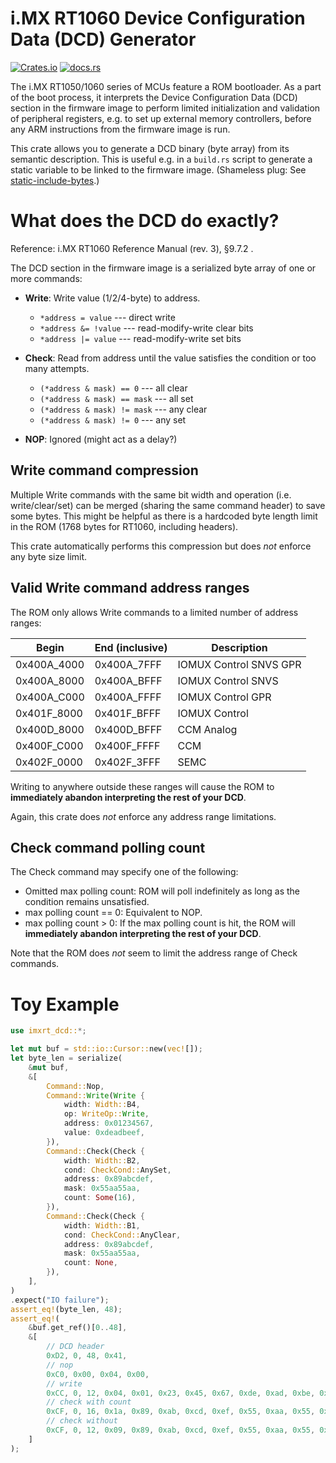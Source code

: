 # i.MX RT1060 Device Configuration Data (DCD) Generator

[![Crates.io](https://img.shields.io/crates/v/imxrt-dcd)](https://crates.io/crates/imxrt-dcd)
[![docs.rs](https://img.shields.io/docsrs/imxrt-dcd)](https://docs.rs/imxrt-dcd)

The i.MX RT1050/1060 series of MCUs feature a ROM bootloader. As a part of the boot process, it interprets the Device Configuration Data (DCD) section in the firmware image to perform limited initialization and validation of peripheral registers, e.g. to set up external memory controllers, before any ARM instructions from the firmware image is run.

This crate allows you to generate a DCD binary (byte array) from its semantic description. This is useful e.g. in a `build.rs` script to generate a static variable to be linked to the firmware image. (Shameless plug: See [static-include-bytes](https://crates.io/crates/static-include-bytes).)

# What does the DCD do exactly?

Reference: i.MX RT1060 Reference Manual (rev. 3), §9.7.2 .

The DCD section in the firmware image is a serialized byte array of one or more commands:

- **Write**: Write value (1/2/4-byte) to address.
  - `*address = value` --- direct write
  - `*address &= !value` --- read-modify-write clear bits
  - `*address |= value` --- read-modify-write set bits

- **Check**: Read from address until the value satisfies the condition or too many attempts.
  - `(*address & mask) == 0` --- all clear
  - `(*address & mask) == mask` --- all set
  - `(*address & mask) != mask` --- any clear
  - `(*address & mask) != 0` --- any set

- **NOP**: Ignored (might act as a delay?)

## Write command compression

Multiple Write commands with the same bit width and operation (i.e. write/clear/set) can be merged (sharing the same command header) to save some bytes. This might be helpful as there is a hardcoded byte length limit in the ROM (1768 bytes for RT1060, including headers).

This crate automatically performs this compression but does _not_ enforce any byte size limit.

## Valid Write command address ranges

The ROM only allows Write commands to a limited number of address ranges:

| Begin       | End (inclusive) | Description            |
|-------------|-----------------|------------------------|
| 0x400A_4000 | 0x400A_7FFF     | IOMUX Control SNVS GPR |
| 0x400A_8000 | 0x400A_BFFF     | IOMUX Control SNVS     |
| 0x400A_C000 | 0x400A_FFFF     | IOMUX Control GPR      |
| 0x401F_8000 | 0x401F_BFFF     | IOMUX Control          |
| 0x400D_8000 | 0x400D_BFFF     | CCM Analog             |
| 0x400F_C000 | 0x400F_FFFF     | CCM                    |
| 0x402F_0000 | 0x402F_3FFF     | SEMC                   |

Writing to anywhere outside these ranges will cause the ROM to **immediately abandon interpreting the rest of your DCD**.

Again, this crate does _not_ enforce any address range limitations.

## Check command polling count 

The Check command may specify one of the following:

- Omitted max polling count: ROM will poll indefinitely as long as the condition remains unsatisfied.
- max polling count == 0: Equivalent to NOP.
- max polling count > 0: If the max polling count is hit, the ROM will **immediately abandon interpreting the rest of your DCD**.

Note that the ROM does _not_ seem to limit the address range of Check commands.

# Toy Example

```rust
use imxrt_dcd::*;

let mut buf = std::io::Cursor::new(vec![]);
let byte_len = serialize(
    &mut buf,
    &[
        Command::Nop,
        Command::Write(Write {
            width: Width::B4,
            op: WriteOp::Write,
            address: 0x01234567,
            value: 0xdeadbeef,
        }),
        Command::Check(Check {
            width: Width::B2,
            cond: CheckCond::AnySet,
            address: 0x89abcdef,
            mask: 0x55aa55aa,
            count: Some(16),
        }),
        Command::Check(Check {
            width: Width::B1,
            cond: CheckCond::AnyClear,
            address: 0x89abcdef,
            mask: 0x55aa55aa,
            count: None,
        }),
    ],
)
.expect("IO failure");
assert_eq!(byte_len, 48);
assert_eq!(
    &buf.get_ref()[0..48],
    &[
        // DCD header
        0xD2, 0, 48, 0x41,
        // nop
        0xC0, 0x00, 0x04, 0x00,
        // write
        0xCC, 0, 12, 0x04, 0x01, 0x23, 0x45, 0x67, 0xde, 0xad, 0xbe, 0xef,
        // check with count
        0xCF, 0, 16, 0x1a, 0x89, 0xab, 0xcd, 0xef, 0x55, 0xaa, 0x55, 0xaa, 0, 0, 0, 16,
        // check without
        0xCF, 0, 12, 0x09, 0x89, 0xab, 0xcd, 0xef, 0x55, 0xaa, 0x55, 0xaa,
    ]
);
```
